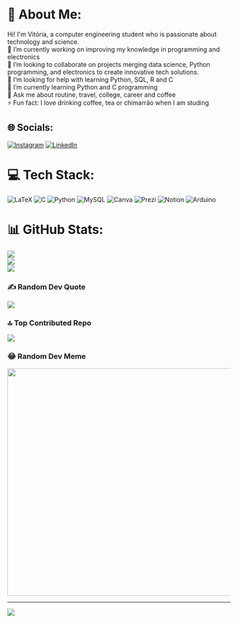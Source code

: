 # 💫 About Me:
Hi! I'm Vitória, a computer engineering student who is passionate about technology and science.<br>🔭 I’m currently working on improving my knowledge in programming and electronics <br>👯 I’m looking to collaborate on projects merging data science, Python programming, and electronics to create innovative tech solutions.<br>🤝 I’m looking for help with learning Python, SQL, R and C<br>🌱 I’m currently learning Python and C programming<br>💬 Ask me about routine, travel, college, career and coffee<br>⚡ Fun fact: I love drinking coffee, tea or chimarrão when I am studing


## 🌐 Socials:
[![Instagram](https://img.shields.io/badge/Instagram-%23E4405F.svg?logo=Instagram&logoColor=white)](https://instagram.com/vi.rotta) [![LinkedIn](https://img.shields.io/badge/LinkedIn-%230077B5.svg?logo=linkedin&logoColor=white)](https://linkedin.com/in/vi-rotta) 

# 💻 Tech Stack:
![LaTeX](https://img.shields.io/badge/latex-%23008080.svg?style=flat-square&logo=latex&logoColor=white) ![C](https://img.shields.io/badge/c-%2300599C.svg?style=flat-square&logo=c&logoColor=white) ![Python](https://img.shields.io/badge/python-3670A0?style=flat-square&logo=python&logoColor=ffdd54) ![MySQL](https://img.shields.io/badge/mysql-%2300f.svg?style=flat-square&logo=mysql&logoColor=white) ![Canva](https://img.shields.io/badge/Canva-%2300C4CC.svg?style=flat-square&logo=Canva&logoColor=white) ![Prezi](https://img.shields.io/badge/Prezi-%23000000.svg?style=flat-square&logo=Prezi&logoColor=white) ![Notion](https://img.shields.io/badge/Notion-%23000000.svg?style=flat-square&logo=notion&logoColor=white) ![Arduino](https://img.shields.io/badge/-Arduino-00979D?style=flat-square&logo=Arduino&logoColor=white)
# 📊 GitHub Stats:
![](https://github-readme-stats.vercel.app/api?username=ViRotta&theme=merko&hide_border=false&include_all_commits=false&count_private=true)<br/>
![](https://github-readme-streak-stats.herokuapp.com/?user=ViRotta&theme=merko&hide_border=false)<br/>
![](https://github-readme-stats.vercel.app/api/top-langs/?username=ViRotta&theme=merko&hide_border=false&include_all_commits=false&count_private=true&layout=compact)

### ✍️ Random Dev Quote
![](https://quotes-github-readme.vercel.app/api?type=horizontal&theme=merko)

### 🔝 Top Contributed Repo
![](https://github-contributor-stats.vercel.app/api?username=ViRotta&limit=5&theme=gruvbox&combine_all_yearly_contributions=true)


### 😂 Random Dev Meme
<img src="https://rm.up.railway.app/" width="512px"/>

---
[![](https://visitcount.itsvg.in/api?id=ViRotta&icon=9&color=8)](https://visitcount.itsvg.in)

<!-- Proudly created with GPRM ( https://gprm.itsvg.in ) -->

